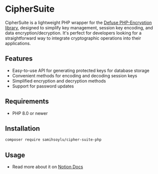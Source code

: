 # CipherSuite
CipherSuite is a lightweight PHP wrapper for the [Defuse PHP-Encryption library](https://github.com/defuse/php-encryption), designed to simplify key management, session key encoding, and data encryption/decryption. It's perfect for developers looking for a straightforward way to integrate cryptographic operations into their applications.

## Features
* Easy-to-use API for generating protected keys for database storage
* Convenient methods for encoding and decoding session keys
* Simplified encryption and decryption methods
* Support for password updates

## Requirements
* PHP 8.0 or newer

## Installation
```sh
composer require samihsoylu/cipher-suite-php
```

## Usage
* Read more about it on [Notion Docs](https://www.notion.so/samihsoylu/Cipher-Suite-b2280303a33048b2bce01b2eb0ccce03)